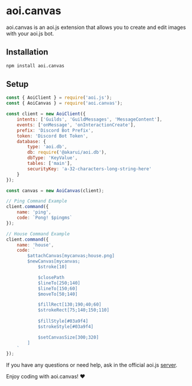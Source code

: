 # aoi.canvas

aoi.canvas is an aoi.js extension that allows you to create and edit images with your aoi.js bot.

## Installation

```sh
npm install aoi.canvas
```

## Setup

```js
const { AoiClient } = require('aoi.js');
const { AoiCanvas } = require('aoi.canvas');

const client = new AoiClient({
    intents: ['Guilds', 'GuildMessages', 'MessageContent'],
    events: ['onMessage', 'onInteractionCreate'],
    prefix: 'Discord Bot Prefix',
    token: 'Discord Bot Token',
    database: {
        type: 'aoi.db',
        db: require('@akarui/aoi.db'),
        dbType: 'KeyValue',
        tables: ['main'],
        securityKey: 'a-32-characters-long-string-here'
    }
});

const canvas = new AoiCanvas(client);

// Ping Command Example
client.command({
    name: 'ping',
    code: `Pong! $pingms`
});

// House Command Example
client.command({
    name: 'house',
    code: `
        $attachCanvas[mycanvas;house.png]
        $newCanvas[mycanvas;
            $stroke[10]

            $closePath
            $lineTo[250;140]
            $lineTo[150;60]
            $moveTo[50;140]

            $fillRect[130;190;40;60]
            $strokeRect[75;140;150;110]
            
            $fillStyle[#03a9f4]
            $strokeStyle[#03a9f4]

            $setCanvasSize[300;320]
        ]
    `
});
```

If you have any questions or need help, ask in the official aoi.js [server](https://discord.com/invite/HMUfMXDQsV).

Enjoy coding with aoi.canvas! ❤